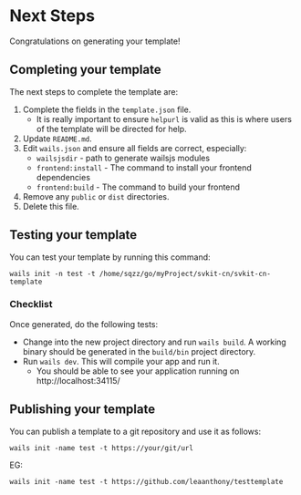 # Next Steps

Congratulations on generating your template!

## Completing your template

The next steps to complete the template are:

  1. Complete the fields in the `template.json` file.
     - It is really important to ensure `helpurl` is valid as this is where users of the template will be directed for help.
  2. Update `README.md`.
  3. Edit `wails.json` and ensure all fields are correct, especially:
     - `wailsjsdir` - path to generate wailsjs modules
     - `frontend:install` - The command to install your frontend dependencies
     - `frontend:build` - The command to build your frontend
  4. Remove any `public` or `dist` directories.
  5. Delete this file.

## Testing your template

You can test your template by running this command:

`wails init -n test -t /home/sqzz/go/myProject/svkit-cn/svkit-cn-template`

### Checklist

Once generated, do the following tests:
  - Change into the new project directory and run `wails build`. A working binary should be generated in the `build/bin` project directory.
  - Run `wails dev`. This will compile your app and run it.
    - You should be able to see your application running on http://localhost:34115/

## Publishing your template

You can publish a template to a git repository and use it as follows:

`wails init -name test -t https://your/git/url`

EG: 

`wails init -name test -t https://github.com/leaanthony/testtemplate`

